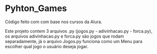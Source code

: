 # Pyhton_Games
Código feito com com base nos cursos da Alura.

Este projeto contem 3 arquivos .py (jogos.py - adivinhacao.py - forca.py),
os arquivos adivinhacao.py e forca.py são jogos que rodam separadamente,
já o arquivo Jogos.py funciona como um Menu para escolher qual jogo o usuário deseja jogar.
